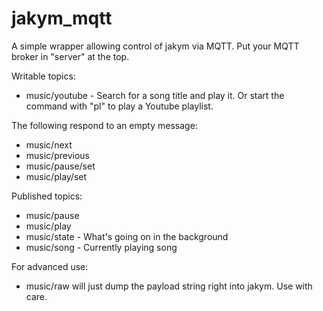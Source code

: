 # jakym_mqtt

A simple wrapper allowing control of jakym via MQTT. Put your MQTT broker in "server" at the top.

Writable topics:

- music/youtube - Search for a song title and play it. Or start the command with "pl" to play a Youtube playlist.

The following respond to an empty message:

- music/next
- music/previous
- music/pause/set
- music/play/set

Published topics:

- music/pause
- music/play
- music/state - What's going on in the background
- music/song - Currently playing song

For advanced use:

- music/raw will just dump the payload string right into jakym. Use with care.
